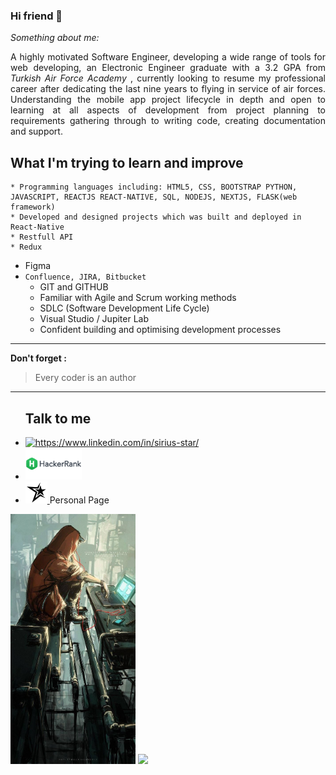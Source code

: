 ### Hi friend 👋

_Something about me:_

 <p ALIGN="justify"> A highly motivated Software Engineer, developing a wide range of tools for web developing, an Electronic Engineer graduate with a 3.2 GPA from <i>Turkish Air Force Academy</i> , currently looking to resume my professional career after dedicating the last nine years to flying in service of air forces. Understanding the mobile app project lifecycle in depth and open to learning at all aspects of development from project planning to requirements gathering through to writing code, creating documentation and support.</p>
 
## What I'm trying to learn and improve
 	* Programming languages including: HTML5, CSS, BOOTSTRAP PYTHON, JAVASCRIPT, REACTJS REACT-NATIVE, SQL, NODEJS, NEXTJS, FLASK(web framework)
 	* Developed and designed projects which was built and deployed in React-Native
    * Restfull API
 	* Redux
  * Figma
  * `Confluence, JIRA, Bitbucket`
 	* GIT and GITHUB 
 	* Familiar with Agile and Scrum working methods
 	* SDLC (Software Development Life Cycle)
 	* Visual Studio / Jupiter Lab
 	* Confident building and optimising development processes
<hr>

**Don't forget :**
 > Every coder is an author

<hr>
<div>
    <div>
        <ul>
            <h2>Talk to me</h2>
            <li>
                <a href="https://www.linkedin.com/in/sirius-star" target="_blank">
                <img src="https://img.shields.io/badge/%20-linkedin-0072b1" alt="https://www.linkedin.com/in/sirius-star/" width="65px">
                </a>  
            </li>
            <li>
                <a href="https://www.hackerrank.com/Sirius_Star" target="_blank"> 
                    <img src="hackerrank.png" width="90px" alt="https://www.hackerrank.com/Sirius_Star">
                </a>
            </li>
            <li>
                <a href="https://sirius-star42.github.io/Hasan-DALKILIC/" target="_blank">
                   <img src="star.png" width="35px" alt="https://sirius-star42.github.io/Hasan-DALKILIC/"> 
                </a>Personal Page
            </li>
        </ul>  
        <img src="Wv6FAwWy.jpg" height="400px"/> 
        <img src="https://github-readme-stats.vercel.app/api/top-langs/?username=Sirius-Star42&show_icons=true&title_color=ffffff&icon_color=2A75CF&text_color=daf7dc&bg_color=191919">
    </div>       
</div>

